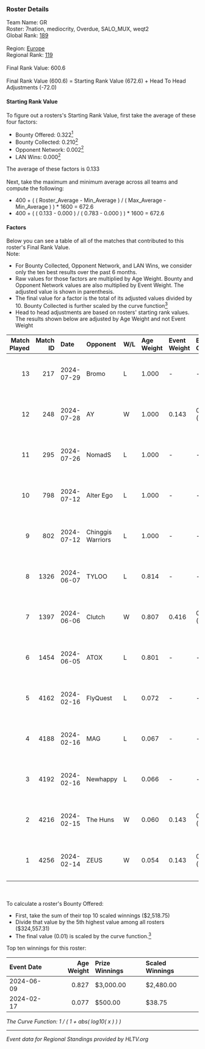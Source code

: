 ### Roster Details<br />
Team Name: GR<br />
Roster: 7nation, mediocrity, Overdue, SALO_MUX, weqt2<br />
Global Rank: [189](../standings_global.md)<br />
<br />
Region: [Europe]( ../standings_europe.md)<br />
Regional Rank: [119]( ../standings_europe.md)<br />
<br />
Final Rank Value:  600.6<br />
<br />
Final Rank Value (600.6) = Starting Rank Value (672.6) + Head To Head Adjustments (-72.0)<br />

#### Starting Rank Value<br />
To figure out a rosters's Starting Rank Value, first take the average of these four factors:<br />
- Bounty Offered: 0.322[<sup>1</sup>](#table2)
- Bounty Collected: 0.210[<sup>2</sup>](#table1)
- Opponent Network: 0.002[<sup>2</sup>](#table1)
- LAN Wins: 0.000[<sup>2</sup>](#table1)

The average of these factors is 0.133<br />
<br />
Next, take the maximum and minimum average across all teams and compute the following:<br />
- 400 + ( ( Roster_Average - Min_Average ) / ( Max_Average - Min_Average ) ) * 1600 = 672.6
- 400 + ( ( 0.133 - 0.000 ) / ( 0.783 - 0.000 ) ) * 1600 = 672.6


#### Factors<br />
Below you can see a table of all of the matches that contributed to this roster's Final Rank Value.<br />
Note:<br />

- For Bounty Collected, Opponent Network, and LAN Wins, we consider only the ten best results over the past 6 months.
- Raw values for those factors are multiplied by Age Weight. Bounty and Opponent Network values are also multiplied by Event Weight. The adjusted value is shown in parenthesis.
- The final value for a factor is the total of its adjusted values divided by 10. Bounty Collected is further scaled by the curve function[<sup>3</sup>](#curveFunction)
- Head to head adjustments are based on rosters' starting rank values. The results shown below are adjusted by Age Weight and not Event Weight
<span id="table1"></span><br />


| Match Played | Match ID | Date       | Opponent          | W/L | Age Weight | Event Weight | Bounty Collected | Opponent Network | LAN Wins  | H2H Adj. | Roster                                        |
| -: | -: | :- | :- | :- | :- | :- | :- | :- | :- | -: | :- |
|           13 |      217 | 2024-07-29 | Bromo             | L   | 1.000      | -            | -                | -                | -         |   -19.65 | 7nation, mediocrity, Overdue, SALO_MUX, weqt2 |
|           12 |      248 | 2024-07-28 | AY                | W   | 1.000      | 0.143        | 0.000 (0.000)    | 0.000 (0.000)    | 0 (0.000) |     7.10 | 7nation, mediocrity, Overdue, SALO_MUX, weqt2 |
|           11 |      295 | 2024-07-26 | NomadS            | L   | 1.000      | -            | -                | -                | -         |   -20.41 | 7nation, mediocrity, Overdue, SALO_MUX, weqt2 |
|           10 |      798 | 2024-07-12 | Alter Ego         | L   | 1.000      | -            | -                | -                | -         |   -21.47 | 7nation, mediocrity, Runnin, SALO_MUX, weqt2  |
|            9 |      802 | 2024-07-12 | Chinggis Warriors | L   | 1.000      | -            | -                | -                | -         |   -11.44 | 7nation, mediocrity, Runnin, SALO_MUX, weqt2  |
|            8 |     1326 | 2024-06-07 | TYLOO             | L   | 0.814      | -            | -                | -                | -         |   -10.74 | mediocrity, qqGOD, SALO_MUX, uwrr, weqt2      |
|            7 |     1397 | 2024-06-06 | Clutch            | W   | 0.807      | 0.416        | 0.005 (0.002)    | 0.063 (0.021)    | 0 (0.000) |    13.07 | mediocrity, qqGOD, SALO_MUX, uwrr, weqt2      |
|            6 |     1454 | 2024-06-05 | ATOX              | L   | 0.801      | -            | -                | -                | -         |    -5.93 | mediocrity, qqGOD, Runnin, SALO_MUX, weqt2    |
|            5 |     4162 | 2024-02-16 | FlyQuest          | L   | 0.072      | -            | -                | -                | -         |    -0.14 | mediocrity, qqGOD, Reminder, SALO_MUX, weqt2  |
|            4 |     4188 | 2024-02-16 | MAG               | L   | 0.067      | -            | -                | -                | -         |    -1.57 | mediocrity, qqGOD, Reminder, SALO_MUX, weqt2  |
|            3 |     4192 | 2024-02-16 | Newhappy          | L   | 0.066      | -            | -                | -                | -         |    -1.51 | mediocrity, qqGOD, Reminder, SALO_MUX, weqt2  |
|            2 |     4216 | 2024-02-15 | The Huns          | W   | 0.060      | 0.143        | 0.000 (0.000)    | 0.002 (0.000)    | 0 (0.000) |     0.34 | mediocrity, qqGOD, Reminder, SALO_MUX, weqt2  |
|            1 |     4256 | 2024-02-14 | ZEUS              | W   | 0.054      | 0.143        | 0.000 (0.000)    | 0.000 (0.000)    | 0 (0.000) |     0.30 | mediocrity, qqGOD, Reminder, SALO_MUX, weqt2  |

<br />
<span id="table2"></span><br />
To calculate a roster's Bounty Offered:<br />

- First, take the sum of their top 10 scaled winnings ($2,518.75)
- Divide that value by the 5th highest value among all rosters ($324,557.31)
- The final value (0.01) is scaled by the curve function.[<sup>3</sup>](#curveFunction)

Top ten winnings for this roster:<br />

| Event Date | Age Weight | Prize Winnings | Scaled Winnings |
| :- | -: | :- | :- |
| 2024-06-09 |      0.827 | $3,000.00      | $2,480.00       |
| 2024-02-17 |      0.077 | $500.00        | $38.75          |


<span id="curveFunction"></span>_The Curve Function: 1 / ( 1 + abs( log10( x ) ) )_<br />

---
_Event data for Regional Standings provided by HLTV.org_<br />
